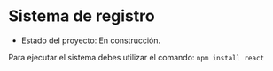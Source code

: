 <h1>Sistema de registro</h1>

- Estado del proyecto: En construcción.

Para ejecutar el sistema debes utilizar el comando: ```npm install react```
